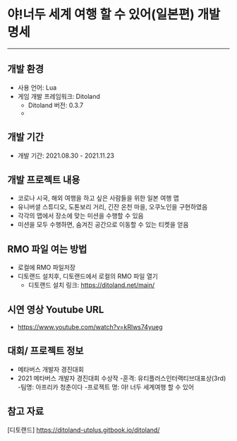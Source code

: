 # 야!너두 세계 여행 할 수 있어(일본편) 개발 명세 
--------------

## 개발 환경
- 사용 언어: Lua
- 게임 개발 프레임워크: Ditoland
    - Ditoland 버전: 0.3.7
    - 
## 개발 기간
- 개발 기간: 2021.08.30 - 2021.11.23

## 개발 프로젝트 내용
- 코로나 시국, 해외 여행을 하고 싶은 사람들을 위한 일본 여행 맵
- 유니버셜 스튜디오, 도톤보리 거리, 긴잔 온천 마을, 오쿠노인을 구현하였음
- 각각의 맵에서 장소에 맞는 미션을 수행할 수 있음
- 미션을 모두 수행하면, 숨겨진 공간으로 이동할 수 있는 티켓을 얻음

## RMO 파일 여는 방법 
- 로컬에 RMO 파일저장 
- 디토랜드 설치후, 디토랜드에서 로컬의 RMO 파일 열기
  - 디토랜드 설치 링크: https://ditoland.net/main/

## 시연 영상 Youtube URL
- https://www.youtube.com/watch?v=kRlws74yueg

## 대회/ 프로젝트 정보
- 메타버스 개발자 경진대회
- 2021 메타버스 개발자 경진대회 수상작
    -훈격: 유티플러스인터랙티브대표상(3rd)
    -팀명: 아프리카 청춘이다
    -프로젝트 명: 야! 너두 세계여행 할 수 있어
    
## 참고 자료
[디토랜드] https://ditoland-utplus.gitbook.io/ditoland/ 
